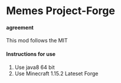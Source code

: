 # Memes Project-Forge


#### agreement

This mod follows the MIT 


#### Instructions for use

1. Use java8 64 bit
2. Use Minecraft 1.15.2 Lateset Forge
